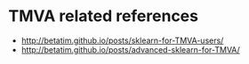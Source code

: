 # TMVA related references

- http://betatim.github.io/posts/sklearn-for-TMVA-users/
- http://betatim.github.io/posts/advanced-sklearn-for-TMVA/
